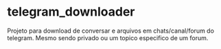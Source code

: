 # telegram_downloader
Projeto para download de conversar e arquivos em chats/canal/forum do telegram. Mesmo sendo privado ou um topico especifico de um forum.
